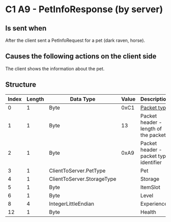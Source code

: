 # C1 A9 - PetInfoResponse (by server)

## Is sent when

After the client sent a PetInfoRequest for a pet (dark raven, horse).

## Causes the following actions on the client side

The client shows the information about the pet.

## Structure

| Index | Length | Data Type | Value | Description |
|-------|--------|-----------|-------|-------------|
| 0 | 1 |   Byte   | 0xC1  | [Packet type](PacketTypes.md) |
| 1 | 1 |    Byte   |   13   | Packet header - length of the packet |
| 2 | 1 |    Byte   | 0xA9  | Packet header - packet type identifier |
| 3 | 1 | ClientToServer.PetType |  | Pet |
| 4 | 1 | ClientToServer.StorageType |  | Storage |
| 5 | 1 | Byte |  | ItemSlot |
| 6 | 1 | Byte |  | Level |
| 8 | 4 | IntegerLittleEndian |  | Experience |
| 12 | 1 | Byte |  | Health |